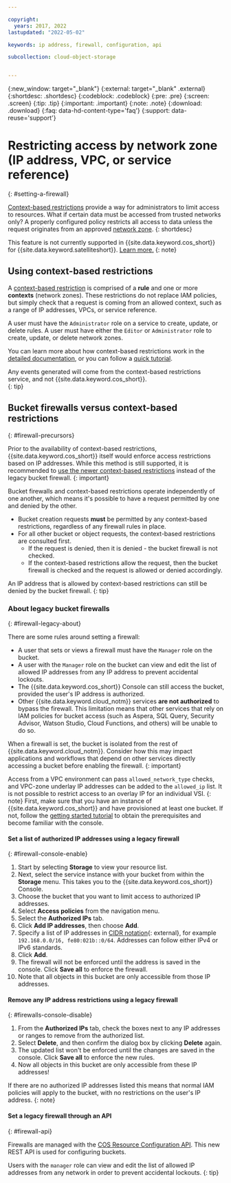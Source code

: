 ```yaml
---

copyright:
  years: 2017, 2022
lastupdated: "2022-05-02"

keywords: ip address, firewall, configuration, api

subcollection: cloud-object-storage


---
```

{:new_window: target="_blank"}
{:external: target="_blank" .external}
{:shortdesc: .shortdesc}
{:codeblock: .codeblock}
{:pre: .pre}
{:screen: .screen}
{:tip: .tip}
{:important: .important}
{:note: .note}
{:download: .download} 
{:faq: data-hd-content-type='faq'}
{:support: data-reuse='support'}

# Restricting access by network zone (IP address, VPC, or service reference)
{: #setting-a-firewall}

[Context-based restrictions](/docs/account?topic=account-context-restrictions-whatis&interface=ui) provide a way for administrators to limit access to resources. What if certain data must be accessed from trusted networks only? A properly configured policy restricts all access to data unless the request originates from an approved [network zone](/docs/account?topic=account-context-restrictions-whatis&interface=ui#network-zones-whatis).
{: shortdesc}

This feature is not currently supported in {{site.data.keyword.cos_short}} for {{site.data.keyword.satelliteshort}}. [Learn more.](/docs/cloud-object-storage?topic=cloud-object-storage-about-cos-satellite)
{: note}

## Using context-based restrictions

A [context-based restriction](/docs/account?topic=account-context-restrictions-whatis&interface=ui) is comprised of a **rule** and one or more **contexts** (network zones). These restrictions do not replace IAM policies, but simply check that a request is coming from an allowed context, such as a range of IP addresses, VPCs, or service reference.  

A user must have the `Administrator` role on a service to create, update, or delete rules.  A user must have either the `Editor` or `Administrator` role to create, update, or delete network zones. 

You can learn more about how context-based restrictions work in the [detailed documentation](/docs/account?topic=account-context-restrictions-whatis&interface=ui), or you can follow a [quick tutorial](/docs/cloud-object-storage?topic=cloud-object-storage-cos-tutorial-cbr). 

Any events generated will come from the context-based restrictions service, and not {{site.data.keyword.cos_short}}.  
{: tip}

## Bucket firewalls versus context-based restrictions
{: #firewall-precursors}

Prior to the availability of context-based restrictions, {{site.data.keyword.cos_short}} itself would enforce access restrictions based on IP addresses. While this method is still supported, it is recommended to [use the newer context-based restrictions](/docs/account?topic=account-context-restrictions-whatis&interface=ui) instead of the legacy bucket firewall.
{: important}

Bucket firewalls and context-based restrictions operate independently of one another, which means it's possible to have a request permitted by one and denied by the other.  

* Bucket creation requests **must** be permitted by any context-based restrictions, regardless of any firewall rules in place.
* For all other bucket or object requests, the context-based restrictions are consulted first.  
  * If the request is denied, then it is denied - the bucket firewall is not checked.
  * If the context-based restrictions allow the request, then the bucket firewall is checked and the request is allowed or denied accordingly.  

An IP address that is allowed by context-based restrictions can still be denied by the bucket firewall.
{: tip}

### About legacy bucket firewalls
{: #firewall-legacy-about}

There are some rules around setting a firewall:

* A user that sets or views a firewall must have the `Manager` role on the bucket. 
* A user with the `Manager` role on the bucket can view and edit the list of allowed IP addresses from any IP address to prevent accidental lockouts.
* The {{site.data.keyword.cos_short}} Console can still access the bucket, provided the user's IP address is authorized.
* Other {{site.data.keyword.cloud_notm}} services **are not authorized** to bypass the firewall. This limitation means that other services that rely on IAM policies for bucket access (such as Aspera, SQL Query, Security Advisor, Watson Studio, Cloud Functions, and others) will be unable to do so.

When a firewall is set, the bucket is isolated from the rest of {{site.data.keyword.cloud_notm}}. Consider how this may impact applications and workflows that depend on other services directly accessing a bucket before enabling the firewall.
{: important}

Access from a VPC environment can pass `allowed_network_type` checks, and VPC-zone underlay IP addresses can be added to the `allowed_ip` list. It is not possible to restrict access to an overlay IP for an individual VSI.
{: note}
First, make sure that you have an instance of {{site.data.keyword.cos_short}} and have provisioned at least one bucket. If not, follow the [getting started tutorial](/docs/cloud-object-storage?topic=cloud-object-storage-getting-started-cloud-object-storage) to obtain the prerequisites and become familiar with the console.

#### Set a list of authorized IP addresses using a legacy firewall
{: #firewall-console-enable}

1. Start by selecting **Storage** to view your resource list.
1. Next, select the service instance with your bucket from within the **Storage** menu. This takes you to the {{site.data.keyword.cos_short}} Console.
1. Choose the bucket that you want to limit access to authorized IP addresses. 
1. Select **Access policies** from the navigation menu.
1. Select the **Authorized IPs** tab.
1. Click **Add IP addresses**, then choose **Add**.
1. Specify a list of IP addresses in [CIDR notation](https://en.wikipedia.org/wiki/Classless_Inter-Domain_Routing){: external}, for example `192.168.0.0/16, fe80:021b::0/64`. Addresses can follow either IPv4 or IPv6 standards.
1. Click **Add**.
1. The firewall will not be enforced until the address is saved in the console. Click **Save all** to enforce the firewall.
1. Note that all objects in this bucket are only accessible from those IP addresses.

#### Remove any IP address restrictions using a legacy firewall
{: #firewalls-console-disable}

1. From the **Authorized IPs** tab, check the boxes next to any IP addresses or ranges to remove from the authorized list.
2. Select **Delete**, and then confirm the dialog box by clicking **Delete** again.
3. The updated list won't be enforced until the changes are saved in the console. Click **Save all** to enforce the new rules.
4. Now all objects in this bucket are only accessible from these IP addresses!

If there are no authorized IP addresses listed this means that normal IAM policies will apply to the bucket, with no restrictions on the user's IP address. 
{: note}


#### Set a legacy firewall through an API
{: #firewall-api}

Firewalls are managed with the [COS Resource Configuration API](https://cloud.ibm.com/apidocs/cos/cos-configuration). This new REST API is used for configuring buckets. 

Users with the `manager` role can view and edit the list of allowed IP addresses from any network in order to prevent accidental lockouts.
{: tip}

